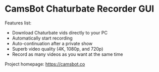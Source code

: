 # CamsBot Chaturbate Recorder GUI

Features list:
- Download Chaturbate vids directly to your PC
- Automatically start recording
- Auto-continuation after a private show
- Superb video quality (4K, 1080p, and 720p)
- Record as many videos as you want at the same time

Project homepage:
https://camsbot.co

